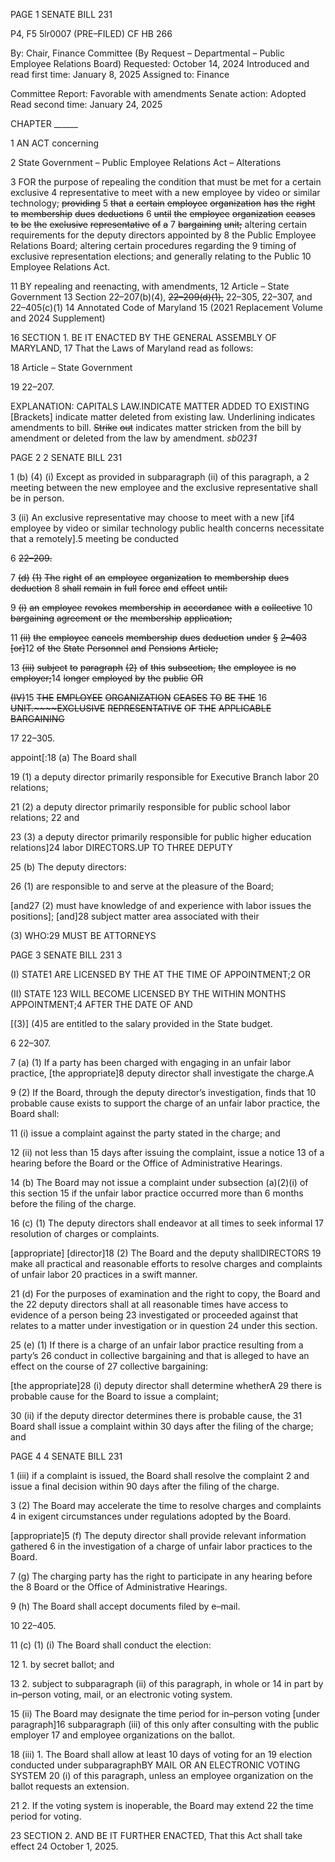 PAGE 1
SENATE BILL 231

P4, F5 5lr0007
(PRE–FILED) CF HB 266

By: Chair, Finance Committee (By Request – Departmental – Public Employee
Relations Board)
Requested: October 14, 2024
Introduced and read first time: January 8, 2025
Assigned to: Finance

Committee Report: Favorable with amendments
Senate action: Adopted
Read second time: January 24, 2025

CHAPTER ______

1 AN ACT concerning

2 State Government – Public Employee Relations Act – Alterations

3 FOR the purpose of repealing the condition that must be met for a certain exclusive
4 representative to meet with a new employee by video or similar technology; ~~providing~~
5 ~~that~~ ~~a~~ ~~certain~~ ~~employee~~ ~~organization~~ ~~has~~ ~~the~~ ~~right~~ ~~to~~ ~~membership~~ ~~dues~~ ~~deductions~~
6 ~~until~~ ~~the~~ ~~employee~~ ~~organization~~ ~~ceases~~ ~~to~~ ~~be~~ ~~the~~ ~~exclusive~~ ~~representative~~ ~~of~~ ~~a~~
7 ~~bargaining~~ ~~unit;~~ altering certain requirements for the deputy directors appointed by
8 the Public Employee Relations Board; altering certain procedures regarding the
9 timing of exclusive representation elections; and generally relating to the Public
10 Employee Relations Act.

11 BY repealing and reenacting, with amendments,
12 Article – State Government
13 Section 22–207(b)(4), ~~22–209(d)(1),~~ 22–305, 22–307, and 22–405(c)(1)
14 Annotated Code of Maryland
15 (2021 Replacement Volume and 2024 Supplement)

16 SECTION 1. BE IT ENACTED BY THE GENERAL ASSEMBLY OF MARYLAND,
17 That the Laws of Maryland read as follows:

18 Article – State Government

19 22–207.

EXPLANATION: CAPITALS LAW.INDICATE MATTER ADDED TO EXISTING
[Brackets] indicate matter deleted from existing law.
Underlining indicates amendments to bill.
~~Strike~~ ~~out~~ indicates matter stricken from the bill by amendment or deleted from the law by
amendment. *sb0231*

PAGE 2
2 SENATE BILL 231

1 (b) (4) (i) Except as provided in subparagraph (ii) of this paragraph, a
2 meeting between the new employee and the exclusive representative shall be in person.

3 (ii) An exclusive representative may choose to meet with a new
[if4 employee by video or similar technology public health concerns necessitate that a
remotely].5 meeting be conducted

6 ~~22–209.~~

7 ~~(d)~~ ~~(1)~~ ~~The~~ ~~right~~ ~~of~~ ~~an~~ ~~employee~~ ~~organization~~ ~~to~~ ~~membership~~ ~~dues~~ ~~deduction~~
8 ~~shall~~ ~~remain~~ ~~in~~ ~~full~~ ~~force~~ ~~and~~ ~~effect~~ ~~until:~~

9 ~~(i)~~ ~~an~~ ~~employee~~ ~~revokes~~ ~~membership~~ ~~in~~ ~~accordance~~ ~~with~~ ~~a~~ ~~collective~~
10 ~~bargaining~~ ~~agreement~~ ~~or~~ ~~the~~ ~~membership~~ ~~application;~~

11 ~~(ii)~~ ~~the~~ ~~employee~~ ~~cancels~~ ~~membership~~ ~~dues~~ ~~deduction~~ ~~under~~ ~~§~~ ~~2–403~~
~~[or]~~12 ~~of~~ ~~the~~ ~~State~~ ~~Personnel~~ ~~and~~ ~~Pensions~~ ~~Article;~~

13 ~~(iii)~~ ~~subject~~ ~~to~~ ~~paragraph~~ ~~(2)~~ ~~of~~ ~~this~~ ~~subsection,~~ ~~the~~ ~~employee~~ ~~is~~ ~~no~~
~~employer;~~14 ~~longer~~ ~~employed~~ ~~by~~ ~~the~~ ~~public~~ ~~OR~~

~~(IV)~~15 ~~THE~~ ~~EMPLOYEE~~ ~~ORGANIZATION~~ ~~CEASES~~ ~~TO~~ ~~BE~~ ~~THE~~
16 ~~UNIT.~~~~EXCLUSIVE~~ ~~REPRESENTATIVE~~ ~~OF~~ ~~THE~~ ~~APPLICABLE~~ ~~BARGAINING~~

17 22–305.

appoint[:18 (a) The Board shall

19 (1) a deputy director primarily responsible for Executive Branch labor
20 relations;

21 (2) a deputy director primarily responsible for public school labor relations;
22 and

23 (3) a deputy director primarily responsible for public higher education
relations]24 labor DIRECTORS.UP TO THREE DEPUTY

25 (b) The deputy directors:

26 (1) are responsible to and serve at the pleasure of the Board;

[and27 (2) must have knowledge of and experience with labor issues the
positions]; [and]28 subject matter area associated with their

(3) WHO:29 MUST BE ATTORNEYS

PAGE 3
SENATE BILL 231 3

(I) STATE1 ARE LICENSED BY THE AT THE TIME OF
APPOINTMENT;2 OR

(II) STATE 123 WILL BECOME LICENSED BY THE WITHIN MONTHS
APPOINTMENT;4 AFTER THE DATE OF AND

[(3)] (4)5 are entitled to the salary provided in the State budget.

6 22–307.

7 (a) (1) If a party has been charged with engaging in an unfair labor practice,
[the appropriate]8 deputy director shall investigate the charge.A

9 (2) If the Board, through the deputy director’s investigation, finds that
10 probable cause exists to support the charge of an unfair labor practice, the Board shall:

11 (i) issue a complaint against the party stated in the charge; and

12 (ii) not less than 15 days after issuing the complaint, issue a notice
13 of a hearing before the Board or the Office of Administrative Hearings.

14 (b) The Board may not issue a complaint under subsection (a)(2)(i) of this section
15 if the unfair labor practice occurred more than 6 months before the filing of the charge.

16 (c) (1) The deputy directors shall endeavor at all times to seek informal
17 resolution of charges or complaints.

[appropriate] [director]18 (2) The Board and the deputy shallDIRECTORS
19 make all practical and reasonable efforts to resolve charges and complaints of unfair labor
20 practices in a swift manner.

21 (d) For the purposes of examination and the right to copy, the Board and the
22 deputy directors shall at all reasonable times have access to evidence of a person being
23 investigated or proceeded against that relates to a matter under investigation or in question
24 under this section.

25 (e) (1) If there is a charge of an unfair labor practice resulting from a party’s
26 conduct in collective bargaining and that is alleged to have an effect on the course of
27 collective bargaining:

[the appropriate]28 (i) deputy director shall determine whetherA
29 there is probable cause for the Board to issue a complaint;

30 (ii) if the deputy director determines there is probable cause, the
31 Board shall issue a complaint within 30 days after the filing of the charge; and

PAGE 4
4 SENATE BILL 231

1 (iii) if a complaint is issued, the Board shall resolve the complaint
2 and issue a final decision within 90 days after the filing of the charge.

3 (2) The Board may accelerate the time to resolve charges and complaints
4 in exigent circumstances under regulations adopted by the Board.

[appropriate]5 (f) The deputy director shall provide relevant information gathered
6 in the investigation of a charge of unfair labor practices to the Board.

7 (g) The charging party has the right to participate in any hearing before the
8 Board or the Office of Administrative Hearings.

9 (h) The Board shall accept documents filed by e–mail.

10 22–405.

11 (c) (1) (i) The Board shall conduct the election:

12 1. by secret ballot; and

13 2. subject to subparagraph (ii) of this paragraph, in whole or
14 in part by in–person voting, mail, or an electronic voting system.

15 (ii) The Board may designate the time period for in–person voting
[under paragraph]16 subparagraph (iii) of this only after consulting with the public employer
17 and employee organizations on the ballot.

18 (iii) 1. The Board shall allow at least 10 days of voting for an
19 election conducted under subparagraphBY MAIL OR AN ELECTRONIC VOTING SYSTEM
20 (i) of this paragraph, unless an employee organization on the ballot requests an extension.

21 2. If the voting system is inoperable, the Board may extend
22 the time period for voting.

23 SECTION 2. AND BE IT FURTHER ENACTED, That this Act shall take effect
24 October 1, 2025.